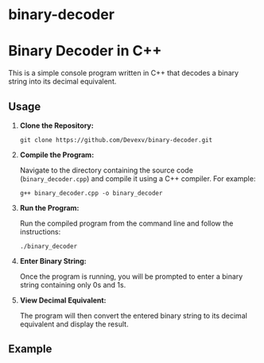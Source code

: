 # binary-decoder

# Binary Decoder in C++

This is a simple console program written in C++ that decodes a binary string into its decimal equivalent.

## Usage

1. **Clone the Repository:**

    ```
    git clone https://github.com/Devexv/binary-decoder.git
    ```

2. **Compile the Program:**

    Navigate to the directory containing the source code (`binary_decoder.cpp`) and compile it using a C++ compiler. For example:

    ```
    g++ binary_decoder.cpp -o binary_decoder
    ```

3. **Run the Program:**

    Run the compiled program from the command line and follow the instructions:

    ```
    ./binary_decoder
    ```

4. **Enter Binary String:**

    Once the program is running, you will be prompted to enter a binary string containing only 0s and 1s.

5. **View Decimal Equivalent:**

    The program will then convert the entered binary string to its decimal equivalent and display the result.

## Example

